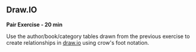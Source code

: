 ## Draw.IO

**Pair Exercise - 20 min**

Use the author/book/category tables drawn from the previous exercise to create relationships in [draw.io](http://draw.io) using crow's foot notation.
